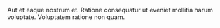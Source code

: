 Aut et eaque nostrum et.
Ratione consequatur ut eveniet mollitia harum voluptate.
Voluptatem ratione non quam.